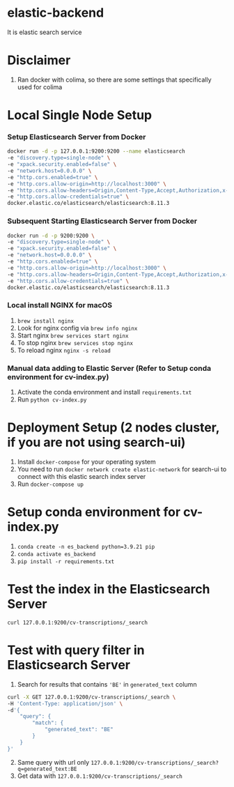 # elastic-backend
It is elastic search service

# Disclaimer
1. Ran docker with colima, so there are some settings that specifically used for colima

# Local Single Node Setup
### Setup Elasticsearch Server from Docker
```bash
docker run -d -p 127.0.0.1:9200:9200 --name elasticsearch
-e "discovery.type=single-node" \
-e "xpack.security.enabled=false" \
-e "network.host=0.0.0.0" \
-e "http.cors.enabled=true" \
-e "http.cors.allow-origin=http://localhost:3000" \
-e "http.cors.allow-headers=Origin,Content-Type,Accept,Authorization,x-elastic-client-meta" \
-e "http.cors.allow-credentials=true" \
docker.elastic.co/elasticsearch/elasticsearch:8.11.3
```

### Subsequent Starting Elasticsearch Server from Docker
```bash
docker run -d -p 9200:9200 \
-e "discovery.type=single-node" \
-e "xpack.security.enabled=false" \
-e "network.host=0.0.0.0" \
-e "http.cors.enabled=true" \
-e "http.cors.allow-origin=http://localhost:3000" \
-e "http.cors.allow-headers=Origin,Content-Type,Accept,Authorization,x-elastic-client-meta" \
-e "http.cors.allow-credentials=true" \
docker.elastic.co/elasticsearch/elasticsearch:8.11.3
```

### Local install NGINX for macOS
1. `brew install nginx`
2. Look for nginx config via `brew info nginx`
3. Start nginx `brew services start nginx`
4. To stop nginx `brew services stop nginx`
5. To reload nginx `nginx -s reload`

### Manual data adding to Elastic Server (Refer to Setup conda environment for cv-index.py)
1. Activate the conda environment and install `requirements.txt`
2. Run `python cv-index.py`

# Deployment Setup (2 nodes cluster, if you are not using search-ui)
1. Install `docker-compose` for your operating system
2. You need to run `docker network create elastic-network` for search-ui to connect with this elastic search index server
3. Run `docker-compose up`

# Setup conda environment for cv-index.py
1. `conda create -n es_backend python=3.9.21 pip`
2. `conda activate es_backend`
3. `pip install -r requirements.txt`

# Test the index in the Elasticsearch Server
`curl 127.0.0.1:9200/cv-transcriptions/_search`

# Test with query filter in Elasticsearch Server
1. Search for results that contains `'BE'` in `generated_text` column
```bash
curl -X GET 127.0.0.1:9200/cv-transcriptions/_search \
-H 'Content-Type: application/json' \
-d'{
    "query": {
        "match": {
            "generated_text": "BE"
        }
    }
}'
```
2. Same query with url only `127.0.0.1:9200/cv-transcriptions/_search?q=generated_text:BE`
3. Get data with `127.0.0.1:9200/cv-transcriptions/_search`